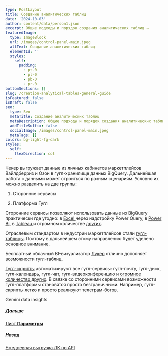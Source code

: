 ```yaml
---
type: PostLayout
title: Создание аналитических таблиц
date: '2024-10-03'
author: content/data/person1.json
excerpt: Общие подходы и порядок создания аналитических таблиц →
featuredImage:
  type: ImageBlock
  url: /images/control-panel-main.jpeg
  altText: Создание аналитических таблиц
  elementId: ''
  styles:
    self:
      padding:
        - pt-0
        - pl-0
        - pb-0
        - pr-0
bottomSections: []
slug: /creation-analytical-tables-general-guide
isFeatured: false
isDraft: false
seo:
  type: Seo
  metaTitle: Создание аналитических таблиц
  metaDescription: Общие подходы и порядок создания аналитических таблиц
  addTitleSuffix: false
  socialImage: /images/control-panel-main.jpeg
  metaTags: []
colors: bg-light-fg-dark
styles:
  self:
    flexDirection: col
---
```

Чекер выгружает данные из личных кабинетов маркетплейсов Вайлдберриз и Озон в гугл-хранилище данных BigQuery. Дальнейшая работа с данными может строиться по разным сценариям. Условно их можно разделить на две группы:

1.  Сторонние сервисы

2.  Платформа Гугл

Сторонние сервисы позволяют использовать данные из BigQuery практически где угодно: в [Excel ](https://learn.microsoft.com/en-us/power-query/connectors/google-bigquery#connect-to-google-bigquery-data-from-power-query-desktop)через надстройку Power Query, в [Power BI](https://learn.microsoft.com/en-us/power-query/connectors/google-bigquery#connecting-to-google-bigquery-in-power-bi-desktop), в [Tableau ](https://www.tableau.com/solutions/workbook/explore-your-big-data-cloud)и огромном количестве [других](https://console.cloud.google.com/bigquery/partner-center).

Отраслевым стандартом в индустрии маркетплейсов стали [гугл-таблицы](https://cloud.google.com/bigquery/docs/connected-sheets). Поэтому в дальнейшем этому направлению будет уделено основное внимание.

Бесплатный облачный BI-визуализатор [Лукер](https://cloud.google.com/bigquery/docs/visualize-looker-studio) отлично дополняет возможности гугл-таблиц.

[Гугл-скрипты](https://developers.google.com/apps-script/) автоматизируют все гугл-сервисы: гугл-почту, гугл-диск, гугл-календарь, гугл-чат, гугл-видеоконференцию и [огромное количество других](https://about.google/intl/ru/products/). В связке со сторонними сервисами возможности гугл-платформы становятся просто безграничными. Например, гугл-скрипты легко и просто реализуют телеграм-ботов.

Gemini data insights

##### Дальше

[Лист **Параметры**](/blog/parameters-list-control-panel/)

##### Назад

[Ежедневная выгрузка ЛК по API](/blog/everyday-upload-turn-on/)
